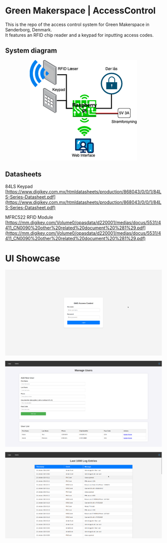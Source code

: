 # Green Makerspace | AccessControl
This is the repo of the access control system for Green Makerspace in Sønderborg, Denmark.  
It features an RFID chip reader and a keypad for inputting access codes.

## System diagram
<p align="center">
  <img src="img/diagram.png" alt="System diagram"/>
</p> 

## Datasheets
84LS Keypad  
[https://www.digikey.com.mx/htmldatasheets/production/868043/0/0/1/84LS-Series-Datasheet.pdf](https://www.digikey.com.mx/htmldatasheets/production/868043/0/0/1/84LS-Series-Datasheet.pdf)

MFRC522 RFID Module  
[https://mm.digikey.com/Volume0/opasdata/d220001/medias/docus/5531/4411_CN0090%20other%20related%20document%20%281%29.pdf](https://mm.digikey.com/Volume0/opasdata/d220001/medias/docus/5531/4411_CN0090%20other%20related%20document%20%281%29.pdf)

# UI Showcase
<p align="center">
  <img src="img/login.png" alt="Login page"/>
</p>  
<p align="center">
  <img src="img/manage-users.png" alt="Manage Users page"/>
</p>  
<p align="center">
  <img src="img/logs.png" alt="Logs page"/>
</p>  
